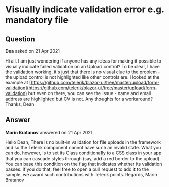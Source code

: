 # Visually indicate validation error e.g. mandatory file

## Question

**Dea** asked on 21 Apr 2021

Hi all. I am just wondering if anyone has any ideas for making it possible to visually indicate failed validation on an Upload control? To be clear, I have the validation working, it's just that there is no visual clue to the problem - the upload control is not highlighted like other controls are. I looked at the example at [https://github.com/telerik/blazor-ui/tree/master/upload/form-validation](https://github.com/telerik/blazor-ui/tree/master/upload/form-validation) but even on there, you can see the issue - name and email address are highlighted but CV is not. Any thoughts for a workaround? Thanks, Dean

## Answer

**Marin Bratanov** answered on 21 Apr 2021

Hello Dean, There is no built-in validation for file uploads in the framework and so the Telerik component cannot have such an invalid state. What you can do, however, is to set its Class conditionally to a CSS class in your app that you can cascade styles through (say, add a red border to the upload). You can base this condition on the flag that indicates whether its validation passes. If you do that, feel free to open a pull request to add it to the sample, we award such contributions with Telerik points. Regards, Marin Bratanov
